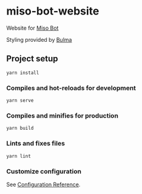 # miso-bot-website

Website for [Miso Bot](https://github.com/joinemm/miso-bot)

Styling provided by [Bulma](https://bulma.io/)

## Project setup
```
yarn install
```

### Compiles and hot-reloads for development
```
yarn serve
```

### Compiles and minifies for production
```
yarn build
```

### Lints and fixes files
```
yarn lint
```

### Customize configuration
See [Configuration Reference](https://cli.vuejs.org/config/).
